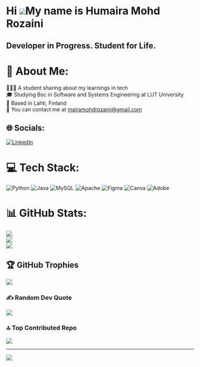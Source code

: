 Hi ![](https://user-images.githubusercontent.com/18350557/176309783-0785949b-9127-417c-8b55-ab5a4333674e.gif)My name is Humaira Mohd Rozaini
============================================================================================================================================

Developer in Progress. Student for Life.
----------------------------------------

# 💫 About Me:
👩🏻‍💻 A student sharing about my learnings in tech<br>🎓 Studying Bsc in Software and Systems Engineering at LUT University<br>📍 Based in Lahti, Finland<br>💌 You can contact me at mairamohdrozaini@gmail.com


## 🌐 Socials:
[![LinkedIn](https://img.shields.io/badge/LinkedIn-%230077B5.svg?logo=linkedin&logoColor=white)](https://linkedin.com/in/https://fi.linkedin.com/in/humaira-mohd-rozaini) 

# 💻 Tech Stack:
![Python](https://img.shields.io/badge/python-3670A0?style=for-the-badge&logo=python&logoColor=ffdd54) ![Java](https://img.shields.io/badge/java-%23ED8B00.svg?style=for-the-badge&logo=openjdk&logoColor=white) ![MySQL](https://img.shields.io/badge/mysql-4479A1.svg?style=for-the-badge&logo=mysql&logoColor=white) ![Apache](https://img.shields.io/badge/apache-%23D42029.svg?style=for-the-badge&logo=apache&logoColor=white) ![Figma](https://img.shields.io/badge/figma-%23F24E1E.svg?style=for-the-badge&logo=figma&logoColor=white) ![Canva](https://img.shields.io/badge/Canva-%2300C4CC.svg?style=for-the-badge&logo=Canva&logoColor=white) ![Adobe](https://img.shields.io/badge/adobe-%23FF0000.svg?style=for-the-badge&logo=adobe&logoColor=white)
# 📊 GitHub Stats:
![](https://github-readme-stats.vercel.app/api?username=mairarozaini&theme=dark&hide_border=false&include_all_commits=false&count_private=false)<br/>
![](https://github-readme-streak-stats.herokuapp.com/?user=mairarozaini&theme=dark&hide_border=false)<br/>
![](https://github-readme-stats.vercel.app/api/top-langs/?username=mairarozaini&theme=dark&hide_border=false&include_all_commits=false&count_private=false&layout=compact)

## 🏆 GitHub Trophies
![](https://github-profile-trophy.vercel.app/?username=mairarozaini&theme=radical&no-frame=false&no-bg=false&margin-w=4)

### ✍️ Random Dev Quote
![](https://quotes-github-readme.vercel.app/api?type=horizontal&theme=radical)

### 🔝 Top Contributed Repo
![](https://github-contributor-stats.vercel.app/api?username=mairarozaini&limit=5&theme=radical&combine_all_yearly_contributions=true)

---
[![](https://visitcount.itsvg.in/api?id=mairarozaini&icon=8&color=10)](https://visitcount.itsvg.in)

<!-- Proudly created with GPRM ( https://gprm.itsvg.in ) -->
